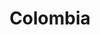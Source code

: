 ---
title: Colombia
crosslinks:
- autotldr
- MapPorn
- argentina
- notArgentina
- LateStageCapitalism
- place
- The_D
- placeDE
- Adelaide
- FlagAlliance
- worldnews
- translator
- islam
- Scotland
- vzla
- medellin
---